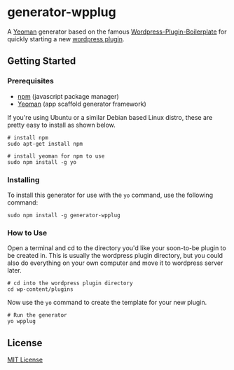# generator-wpplug

A [Yeoman](http://yeoman.io) generator based on the famous [Wordpress-Plugin-Boilerplate](https://github.com/DevinVinson/WordPress-Plugin-Boilerplate) for quickly starting a new [wordpress plugin](https://wordpress.org/plugins).


## Getting Started

### Prerequisites

- [npm](https://npmjs.org) (javascript package manager)
- [Yeoman](http://yeoman.io) (app scaffold generator framework)

If you're using Ubuntu or a similar Debian based Linux distro, these are pretty easy to install as shown below.
```
# install npm
sudo apt-get install npm

# install yeoman for npm to use
sudo npm install -g yo
```


### Installing

To install this generator for use with the `yo` command, use the following command:

```
sudo npm install -g generator-wpplug
```

### How to Use

Open a terminal and cd to the directory you'd like your soon-to-be plugin to be created in. This is usually the wordpress plugin directory, but you could also do everything on your own computer and move it to wordpress server later.

```
# cd into the wordpress plugin directory
cd wp-content/plugins
```

Now use the `yo` command to create the template for your new plugin.

```
# Run the generator
yo wpplug
```


## License

[MIT License](./LICENSE)
